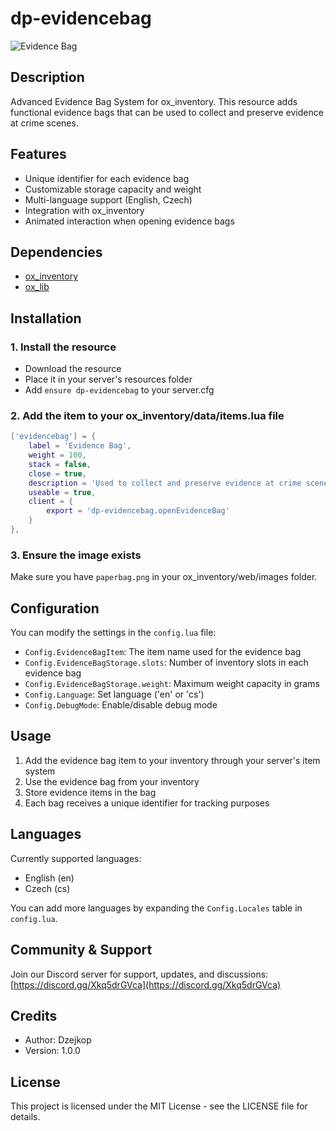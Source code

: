 # dp-evidencebag

![Evidence Bag](https://forum-cfx-re.akamaized.net/optimized/5X/0/8/e/f/08ef0b73bc2e63568f9f426abd3bb926b52e1fb9_2_690x239.png)

## Description
Advanced Evidence Bag System for ox_inventory. This resource adds functional evidence bags that can be used to collect and preserve evidence at crime scenes.

## Features
- Unique identifier for each evidence bag
- Customizable storage capacity and weight
- Multi-language support (English, Czech)
- Integration with ox_inventory
- Animated interaction when opening evidence bags

## Dependencies
- [ox_inventory](https://github.com/overextended/ox_inventory)
- [ox_lib](https://github.com/overextended/ox_lib)

## Installation

### 1. Install the resource
- Download the resource
- Place it in your server's resources folder
- Add `ensure dp-evidencebag` to your server.cfg

### 2. Add the item to your ox_inventory/data/items.lua file
```lua
['evidencebag'] = {
    label = 'Evidence Bag',
    weight = 100,
    stack = false,
    close = true,
    description = 'Used to collect and preserve evidence at crime scenes',
    useable = true,
    client = {
        export = 'dp-evidencebag.openEvidenceBag'
    }
},
```

### 3. Ensure the image exists
Make sure you have `paperbag.png` in your ox_inventory/web/images folder.

## Configuration
You can modify the settings in the `config.lua` file:

- `Config.EvidenceBagItem`: The item name used for the evidence bag
- `Config.EvidenceBagStorage.slots`: Number of inventory slots in each evidence bag
- `Config.EvidenceBagStorage.weight`: Maximum weight capacity in grams
- `Config.Language`: Set language ('en' or 'cs')
- `Config.DebugMode`: Enable/disable debug mode

## Usage
1. Add the evidence bag item to your inventory through your server's item system
2. Use the evidence bag from your inventory
3. Store evidence items in the bag
4. Each bag receives a unique identifier for tracking purposes

## Languages
Currently supported languages:
- English (en)
- Czech (cs)

You can add more languages by expanding the `Config.Locales` table in `config.lua`.

## Community & Support
Join our Discord server for support, updates, and discussions:
[https://discord.gg/Xkq5drGVca](https://discord.gg/Xkq5drGVca)

## Credits
- Author: Dzejkop
- Version: 1.0.0

## License
This project is licensed under the MIT License - see the LICENSE file for details.
